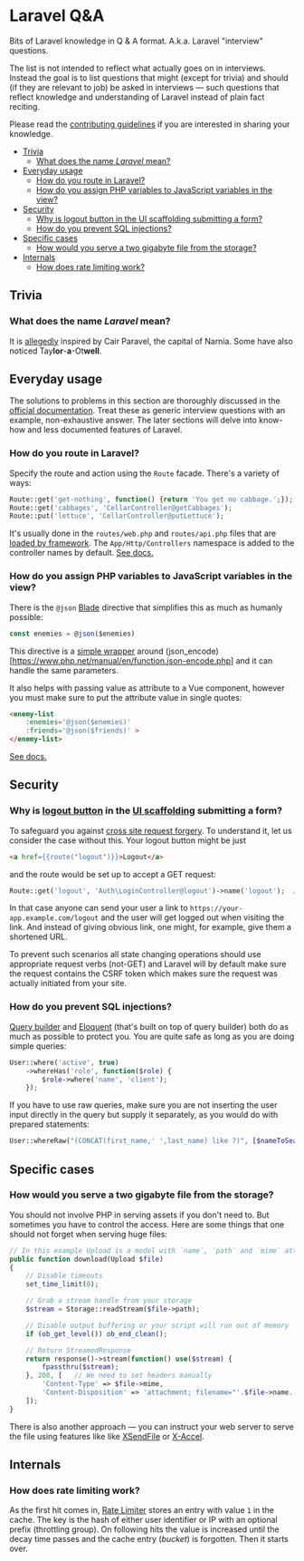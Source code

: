 # Laravel Q&A

Bits of Laravel knowledge in Q & A format. A.k.a. Laravel "interview" questions.

The list is not intended to reflect what actually goes on in interviews. Instead the goal is to list questions that might (except for trivia) and should (if they are relevant to job) be asked in interviews — such questions that reflect knowledge and understanding of Laravel instead of plain fact reciting.

Please read the [contributing guidelines](CONTRIBUTING.md) if you are interested in sharing your knowledge.

- [Trivia](#trivia)
  - [What does the name *Laravel* mean?](#what-does-the-name-laravel-mean)
- [Everyday usage](#everyday-usage)
  - [How do you route in Laravel?](#how-do-you-route-in-laravel)
  - [How do you assign PHP variables to JavaScript variables in the view?](#how-do-you-assign-php-variables-to-javascript-variables-in-the-view)
- [Security](#security)
  - [Why is logout button in the UI scaffolding submitting a form?](#why-is-logout-button-in-the-ui-scaffolding-submitting-a-form)
  - [How do you prevent SQL injections?](#how-do-you-prevent-sql-injections)
- [Specific cases](#specific-cases)
  - [How would you serve a two gigabyte file from the storage?](#how-would-you-serve-a-two-gigabyte-file-from-the-storage)
- [Internals](#internals)
  - [How does rate limiting work?](#how-does-rate-limiting-work)

## Trivia

### What does the name *Laravel* mean?

It is [allegedly](https://twitter.com/abigailotwell/status/636178413523329024) inspired by Cair Paravel, the capital of Narnia. Some have also noticed Tay**lor**-**a**-Ot**well**.

## Everyday usage

The solutions to problems in this section are thoroughly discussed in the [official documentation](https://laravel.com/docs/). Treat these as generic interview questions with an example, non-exhaustive answer. The later sections will delve into know-how and less documented features of Laravel.

### How do you route in Laravel?

Specify the route and action using the `Route` facade. There's a variety of ways:

```php
Route::get('get-nothing', function() {return 'You get no cabbage.';});
Route::get('cabbages', 'CellarController@getCabbages');
Route::put('lettuce', 'CellarController@putLettuce');
```

It's usually done in the `routes/web.php` and `routes/api.php` files that are [loaded by framework](https://github.com/laravel/laravel/blob/master/app/Providers/RouteServiceProvider.php). The `App/Http/Controllers` namespace is added to the controller names by default. [See docs.](https://laravel.com/docs/master/routing)

### How do you assign PHP variables to JavaScript variables in the view?

There is the `@json` [Blade](https://laravel.com/docs/master/blade) directive that simplifies this as much as humanly possible:

```js
const enemies = @json($enemies)
```

This directive is a [simple wrapper](https://github.com/laravel/framework/blob/0b12ef19623c40e22eff91a4b48cb13b3b415b25/src/Illuminate/View/Compilers/Concerns/CompilesJson.php) around (json_encode)[https://www.php.net/manual/en/function.json-encode.php] and it can handle the same parameters.

It also helps with passing value as attribute to a Vue component, however you must make sure to put the attribute value in single quotes:

```html
<enemy-list 
    :enemies='@json($enemies)'
    :friends='@json($friends)' >
</enemy-list>
```

[See docs.](https://laravel.com/docs/master/blade#displaying-data)

## Security

### Why is [logout button](https://github.com/laravel/ui/blob/ec838c75ba1886d014c5465b1ecc79b2071f46c7/src/Auth/bootstrap-stubs/layouts/app.stub#L58) in the [UI scaffolding](https://laravel.com/docs/master/frontend) submitting a form?

To safeguard you against [cross site request forgery](https://laravel.com/docs/master/csrf). To understand it, let us consider the case without this. Your logout button might be just

```html
<a href={{route('logout')}}>Logout</a>
```

and the route would be set up to accept a GET request:

```php
Route::get('logout', 'Auth\LoginController@logout')->name('logout');  // or `any` instead of `get`
```

In that case anyone can send your user a link to `https://your-app.example.com/logout` and the user will get logged out when visiting the link. And instead of giving obvious link, one might, for example, give them a shortened URL.

To prevent such scenarios all state changing operations should use appropriate request verbs (not-GET) and Laravel will by default make sure the request contains the CSRF token which makes sure the request was actually initiated from your site.

### How do you prevent SQL injections?

[Query builder](https://laravel.com/docs/master/queries) and [Eloquent](https://laravel.com/docs/master/eloquent) (that's built on top of query builder) both do as much as possible to protect you. You are quite safe as long as you are doing simple queries:

```php
User::where('active', true)
    ->whereHas('role', function($role) {
        $role->where('name', 'client');
    });
```

If you have to use raw queries, make sure you are not inserting the user input directly in the query but supply it separately, as you would do with prepared statements:

```php
User::whereRaw("(CONCAT(first_name,' ',last_name) like ?)", [$nameToSearch]);
```

## Specific cases

### How would you serve a two gigabyte file from the storage?

You should not involve PHP in serving assets if you don't need to. But sometimes you have to control the access. Here are some things that one should not forget when serving huge files:

```php
// In this example Upload is a model with `name`, `path` and `mime` attributes
public function download(Upload $file)
{
    // Disable timeouts
    set_time_limit(0);

    // Grab a stream handle from your storage
    $stream = Storage::readStream($file->path);

    // Disable output buffering or your script will run out of memory
    if (ob_get_level()) ob_end_clean();

    // Return StreamedResponse
    return response()->stream(function() use($stream) {
        fpassthru($stream);
    }, 200, [   // We need to set headers manually
        'Content-Type' => $file->mime,
        'Content-Disposition' => 'attachment; filename="'.$file->name.'"',
    ]);
}
```

There is also another approach — you can instruct your web server to serve the file using features like like [XSendFile](https://tn123.org/mod_xsendfile/) or [X-Accel](https://www.nginx.com/resources/wiki/start/topics/examples/xsendfile/).

## Internals

### How does rate limiting work?

As the first hit comes in, [Rate Limiter](https://github.com/laravel/framework/blob/7.x/src/Illuminate/Cache/RateLimiter.php) stores an entry with value `1` in the cache. The key is the hash of either user identifier or IP with an optional prefix (throttling group). On following hits the value is increased until the decay time passes and the cache entry (*bucket*) is forgotten. Then it starts over.
